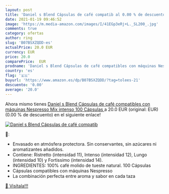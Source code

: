 ```yaml
---
layout: post
title: 'Daniel s Blend Cápsulas de café compatib al 0.00 % de descuento'
date: 2021-01-19 09:46:52
image: 'https://m.media-amazon.com/images/I/41EGp3eRj+L._SL200_.jpg'
comments: true
category: ofertas
author: ring
slug: 'B07BSXZQDD-es'
actualPrice: 20.0 EUR
currency: EUR
price: 20.0
comparePrice:  EUR
prodname: 'Daniel s Blend Cápsulas de café compatibles con máquinas Nespresso Mix intenso  100 Cápsulas '
country: 'es'
flag: '🇪🇸'
buyurl: 'https://www.amazon.es/dp/B07BSXZQDD/?tag=tolees-21'
descuento: '0.00'
average: '20.0'
---
```


Ahora mismo tienes [Daniel s Blend Cápsulas de café compatibles con máquinas Nespresso Mix intenso  100 Cápsulas ](https://www.amazon.es/dp/B07BSXZQDD/?tag=tolees-21) a 20.0 EUR (original:  EUR) (0.00 %  de descuento) en el siguiente enlace!

[![Daniel s Blend Cápsulas de café compatib](https://m.media-amazon.com/images/I/41EGp3eRj+L._SL200_.jpg)](https://www.amazon.es/dp/B07BSXZQDD/?tag=tolees-21)

🔎:

- Envasado en atmósfera protectora. Sin conservantes, sin azúcares ni aromatizantes añadidos.
- Contiene: Ristretto (intensidad 11), Intenso (intensidad 12), Lungo (intensidad 10) y Fortissimo (intensidad 14).
- INGREDIENTES: 100% café molido de tueste natural. 100 Cápsulas
- Cápsulas compatibles con máquinas Nespresso
- La combinación perfecta entre aroma y sabor en cada taza

[🛒 Visítala!!!](https://www.amazon.es/dp/B07BSXZQDD/?tag=tolees-21)
